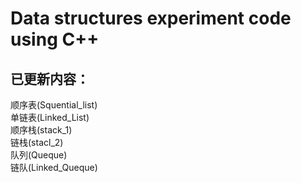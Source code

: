 # Data structures experiment code using C++
## 已更新内容：
顺序表(Squential_list)  
单链表(Linked_List)  
顺序栈(stack_1)  
链栈(stacl_2)  
队列(Queque)    
链队(Linked_Queque)
